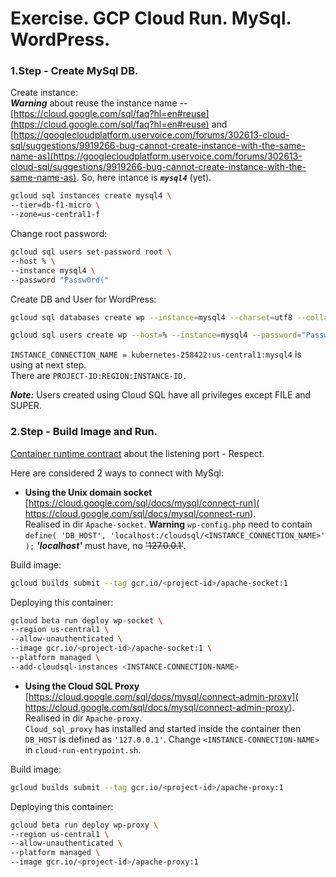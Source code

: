 # Exercise. GCP Cloud Run. MySql. WordPress.  

### 1.Step - Create MySql DB.  
Create instance:   
***Warning*** about reuse the instance name -- [https://cloud.google.com/sql/faq?hl=en#reuse](https://cloud.google.com/sql/faq?hl=en#reuse) and  [https://googlecloudplatform.uservoice.com/forums/302613-cloud-sql/suggestions/9919266-bug-cannot-create-instance-with-the-same-name-as](https://googlecloudplatform.uservoice.com/forums/302613-cloud-sql/suggestions/9919266-bug-cannot-create-instance-with-the-same-name-as). So, here intance is ***`mysql4`*** (yet).   
```sh
gcloud sql instances create mysql4 \
--tier=db-f1-micro \
--zone=us-central1-f
```   
Change root password:   
```sh
gcloud sql users set-password root \
--host % \
--instance mysql4 \
--password "Passw0rd("
```   
Create DB and User for WordPress:   
```sh
gcloud sql databases create wp --instance=mysql4 --charset=utf8 --collation=utf8_general_ci

gcloud sql users create wp --host=% --instance=mysql4 --password="Passw0rd("
```   
`INSTANCE_CONNECTION_NAME = kubernetes-258422:us-central1:mysql4` is using at next step.     
There are `PROJECT-ID:REGION:INSTANCE-ID.`   

***Note:*** Users created using Cloud SQL have all privileges except FILE and SUPER.   

### 2.Step - Build Image and Run.   
[Container runtime contract](https://cloud.google.com/run/docs/reference/container-contract) about the listening port - Respect.   

Here are considered 2 ways to connect with MySql:   
-  **Using the Unix domain socket** [https://cloud.google.com/sql/docs/mysql/connect-run](
https://cloud.google.com/sql/docs/mysql/connect-run).   
Realised in dir `Apache-socket`. 
****Warning**** `wp-config.php` need to contain `define( 'DB_HOST', 'localhost:/cloudsql/<INSTANCE_CONNECTION_NAME>' );`    ***'localhost'*** must have, no ~~'127.0.0.1'~~.   

Build image:   
```sh
gcloud builds submit --tag gcr.io/<project-id>/apache-socket:1
```    
Deploying this container:   
```sh 
gcloud beta run deploy wp-socket \
--region us-central1 \
--allow-unauthenticated \
--image gcr.io/<project-id>/apache-socket:1 \
--platform managed \
--add-cloudsql-instances <INSTANCE-CONNECTION-NAME> 
```   
      
-  **Using the Cloud SQL Proxy** [https://cloud.google.com/sql/docs/mysql/connect-admin-proxy](
https://cloud.google.com/sql/docs/mysql/connect-admin-proxy).   
Realised in dir `Apache-proxy`.   
`Cloud_sql_proxy` has installed and started inside the container then `DB_HOST` is defined as `'127.0.0.1'`. Change `<INSTANCE-CONNECTION-NAME>` in `cloud-run-entrypoint.sh`.   

Build image:   
```sh
gcloud builds submit --tag gcr.io/<project-id>/apache-proxy:1
```   
Deploying this container:   
```sh
gcloud beta run deploy wp-proxy \
--region us-central1 \
--allow-unauthenticated \
--platform managed \
--image gcr.io/<project-id>/apache-proxy:1
```



